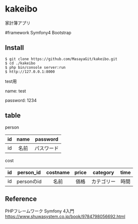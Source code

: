 # kakeibo
家計簿アプリ

#framework
Symfony4
Bootstrap

## Install

```
$ git clone https://github.com/MasayaGit/kakeibo.git
$ cd ./kakeibo
$ php bin/console server:run
$ http://127.0.0.1:8000 
```
test用

name: test

password: 1234

## table

person

|id|name|password|
|:---:|:---:|:---:|
|id|名前|パスワード|

cost

|id|person_id|costname|price|category|time|
|:---:|:---:|:---:|:---:|:---:|:---:|
|id|personのid|名前|価格|カテゴリー|時間|

## Reference
PHPフレームワーク Symfony 4入門
https://www.shuwasystem.co.jp/book/9784798056692.html
